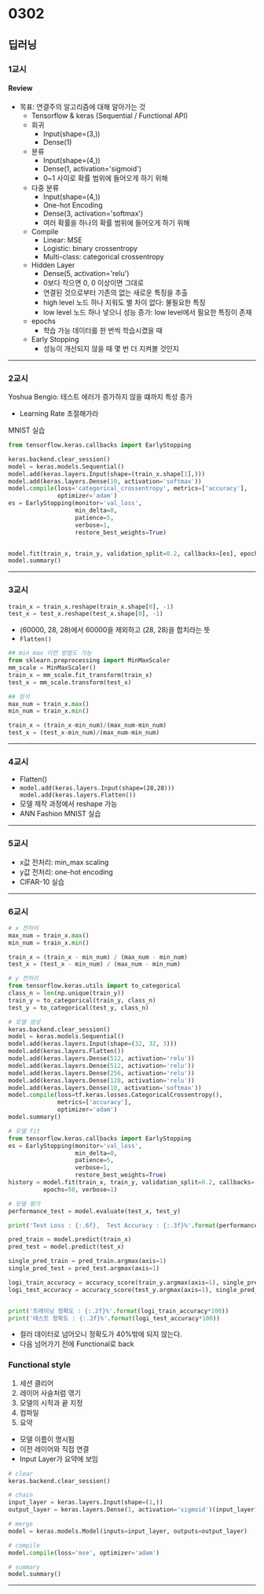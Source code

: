 # 0302
## 딥러닝
### 1교시
#### Review
- 목표: 연결주의 알고리즘에 대해 알아가는 것
    - Tensorflow & keras (Sequential / Functional API)
    - 회귀
        - Input(shape=(3,))
        - Dense(1)
    - 분류
        - Input(shape=(4,))
        - Dense(1, activation='sigmoid')
        - 0~1 사이로 확률 범위에 들어오게 하기 위해
    - 다중 분류
        - Input(shape=(4,))
        - One-hot Encoding
        - Dense(3, activation='softmax')
        - 여러 확률을 하나의 확률 범위에 들어오게 하기 위해
    - Compile
        - Linear: MSE
        - Logistic: binary crossentropy
        - Multi-class: categorical crossentropy
    - Hidden Layer
        - Dense(5, activation='relu')
        - 0보다 작으면 0, 0 이상이면 그대로
        - 연결된 것으로부터 기존의 없는 새로운 특징을 추출
        - high level 노드 하나 지워도 별 차이 없다: 불필요한 특징
        - low level 노드 하나 넣으니 성능 증가: low level에서 필요한 특징이 존재
    - epochs
        - 학습 가능 데이터를 한 번씩 학습시켰을 때
    - Early Stopping
        - 성능이 개선되지 않을 때 몇 번 더 지켜볼 것인지
---
### 2교시
Yoshua Bengio: 테스트 에러가 증가하지 않을 떄까지 특성 증가
- Learning Rate 조절해가라

MNIST 실습
```python
from tensorflow.keras.callbacks import EarlyStopping

keras.backend.clear_session()
model = keras.models.Sequential()
model.add(keras.layers.Input(shape=(train_x.shape[1],)))
model.add(keras.layers.Dense(10, activation='softmax'))
model.compile(loss='categorical_crossentropy', metrics=['accuracy'],
              optimizer='adam')
es = EarlyStopping(monitor='val_loss',
                   min_delta=0,
                   patience=5,
                   verbose=1,
                   restore_best_weights=True)


model.fit(train_x, train_y, validation_split=0.2, callbacks=[es], epochs=50, verbose=1)
model.summary()
```
---
### 3교시
```python
train_x = train_x.reshape(train_x.shape[0], -1)
test_x = test_x.reshape(test_x.shape[0], -1)
```
- (60000, 28, 28)에서 60000을 제외하고 (28, 28)을 합치라는 뜻
- ``Flatten()``
```python
## min_max 이런 방법도 가능
from sklearn.preprocessing import MinMaxScaler
mm_scale = MinMaxScaler()
train_x = mm_scale.fit_transform(train_x)
test_x = mm_scale.transform(test_x)
```
```python
## 정석
max_num = train_x.max()
min_num = train_x.min()

train_x = (train_x-min_num)/(max_num-min_num)
test_x = (test_x-min_num)/(max_num-min_num)
```
---
### 4교시
- Flatten()
- ``model.add(keras.layers.Input(shape=(28,28)))
model.add(keras.layers.Flatten())``
- 모델 제작 과정에서 reshape 가능
- ANN Fashion MNIST 실습
---
### 5교시
- x값 전처리: min_max scaling
- y값 전처리: one-hot encoding
- CIFAR-10 실습
---
### 6교시
```python
# x 전처리
max_num = train_x.max()
min_num = train_x.min()

train_x = (train_x - min_num) / (max_num - min_num)
test_x = (test_x - min_num) / (max_num - min_num)

# y 전처리
from tensorflow.keras.utils import to_categorical
class_n = len(np.unique(train_y))
train_y = to_categorical(train_y, class_n)
test_y = to_categorical(test_y, class_n)

# 모델 생성
keras.backend.clear_session()
model = keras.models.Sequential()
model.add(keras.layers.Input(shape=(32, 32, 3)))
model.add(keras.layers.Flatten())
model.add(keras.layers.Dense(512, activation='relu'))
model.add(keras.layers.Dense(512, activation='relu'))
model.add(keras.layers.Dense(256, activation='relu'))
model.add(keras.layers.Dense(128, activation='relu'))
model.add(keras.layers.Dense(10, activation='softmax'))
model.compile(loss=tf.keras.losses.CategoricalCrossentropy(),
              metrics=['accuracy'],
              optimizer='adam')
model.summary()

# 모델 fit
from tensorflow.keras.callbacks import EarlyStopping
es = EarlyStopping(monitor='val_loss',
                   min_delta=0,
                   patience=5,
                   verbose=1,
                   restore_best_weights=True)
history = model.fit(train_x, train_y, validation_split=0.2, callbacks=[es],
          epochs=50, verbose=1)

# 모델 평가
performance_test = model.evaluate(test_x, test_y)

print('Test Loss : {:.6f},  Test Accuracy : {:.3f}%'.format(performance_test[0], performance_test[1]*100))

pred_train = model.predict(train_x)
pred_test = model.predict(test_x)

single_pred_train = pred_train.argmax(axis=1)
single_pred_test = pred_test.argmax(axis=1)

logi_train_accuracy = accuracy_score(train_y.argmax(axis=1), single_pred_train)
logi_test_accuracy = accuracy_score(test_y.argmax(axis=1), single_pred_test)


print('트레이닝 정확도 : {:.2f}%'.format(logi_train_accuracy*100))
print('테스트 정확도 : {:.2f}%'.format(logi_test_accuracy*100))
```
- 컬러 데이터로 넘어오니 정확도가 40%밖에 되지 않는다.
- 다음 넘어가기 전에 Functional로 back

### Functional style
1. 세션 클리어
2. 레이어 사슬처럼 엮기
3. 모델의 시작과 끝 지정
4. 컴파일
5. 요약

- 모델 이름이 명시됨
- 이전 레이어와 직접 연결
- Input Layer가 요약에 보임
```python
# clear
keras.backend.clear_session()

# chain
input_layer = keras.layers.Input(shape=(1,))
output_layer = keras.layers.Dense(1, activation='sigmoid')(input_layer)

# merge
model = keras.models.Model(inputs=input_layer, outputs=output_layer)

# compile
model.compile(loss='mse', optimizer='adam')

# summary
model.summary()
```
---
